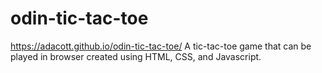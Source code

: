 # odin-tic-tac-toe
https://adacott.github.io/odin-tic-tac-toe/
A tic-tac-toe game that can be played in browser created using HTML, CSS, and Javascript.
